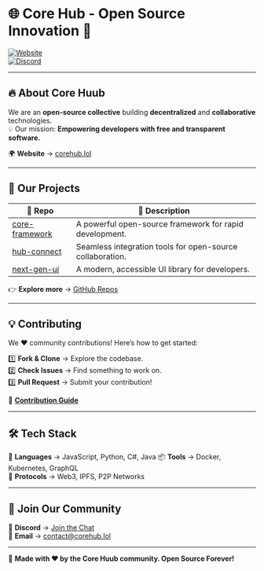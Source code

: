 # 🌐 Core Hub - Open Source Innovation 🚀  

[![Website](https://img.shields.io/badge/Visit-Website-blue?style=flat-square)](https://corehub.lol)  
[![Discord](https://img.shields.io/discord/123456789?label=Join%20Us&logo=discord&color=5865F2)]([https://discord.gg/qTARBRGNhH](https://discord.gg/qTARBRGNhH))  

---  

## 🔥 About Core Huub  
We are an **open-source collective** building **decentralized** and **collaborative** technologies.  
💡 Our mission: **Empowering developers with free and transparent software.**  

🌍 **Website** → [corehub.lol](https://corehub.lol)  

---

## 🚀 Our Projects  

| 🔗 Repo | 🌟 Description |
|---------|--------------|
| [core-framework](https://github.com/corehuub/core-framework) | A powerful open-source framework for rapid development. |
| [hub-connect](https://github.com/corehuub/hub-connect) | Seamless integration tools for open-source collaboration. |
| [next-gen-ui](https://github.com/corehuub/next-gen-ui) | A modern, accessible UI library for developers. |

👉 **Explore more** → [GitHub Repos](https://github.com/corehuub)  

---

## 💡 Contributing  

We ❤️ community contributions! Here’s how to get started:  

1️⃣ **Fork & Clone** → Explore the codebase.  
2️⃣ **Check Issues** → Find something to work on.  
3️⃣ **Pull Request** → Submit your contribution!  

📖 **[Contribution Guide](https://github.com/corehuub/.github/blob/main/CONTRIBUTING.md)**  

---

## 🛠 Tech Stack  

🚀 **Languages** → JavaScript, Python, C#, Java 
📦 **Tools** → Docker, Kubernetes, GraphQL  
🔗 **Protocols** → Web3, IPFS, P2P Networks  

---

## 🎉 Join Our Community  

💬 **Discord** → [Join the Chat](https://discord.gg/qTARBRGNhH)  
📧 **Email** → contact@corehub.lol  

---  

🚀 **Made with ❤️ by the Core Huub community. Open Source Forever!**  
